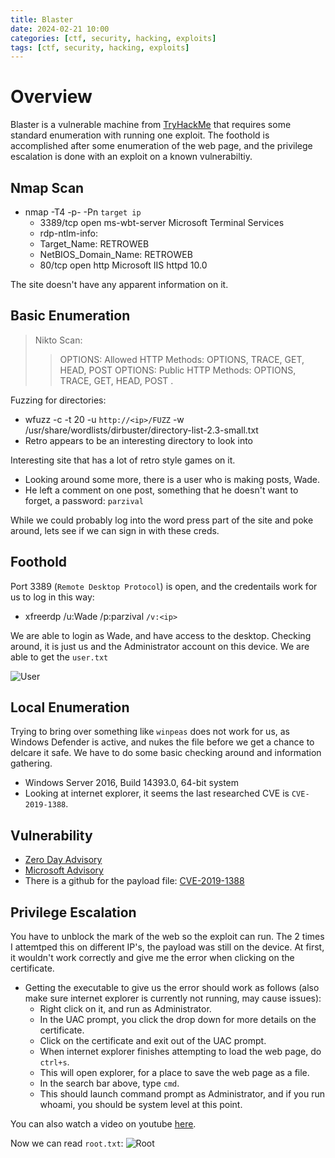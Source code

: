 ```yaml
---
title: Blaster
date: 2024-02-21 10:00
categories: [ctf, security, hacking, exploits]
tags: [ctf, security, hacking, exploits]
---
```


# Overview
Blaster is a vulnerable machine from [TryHackMe](https://tryhackme.com) that requires some standard enumeration with running one exploit. The foothold is accomplished after some enumeration of the web page, and the privilege escalation is done with an exploit on a known vulnerabiltiy. 
## Nmap Scan
* nmap -T4 -p- -Pn `target ip`
    * 3389/tcp open  ms-wbt-server Microsoft Terminal Services
    * rdp-ntlm-info:
    * Target_Name: RETROWEB
    * NetBIOS_Domain_Name: RETROWEB
    * 80/tcp open  http    Microsoft IIS httpd 10.0

The site doesn't have any apparent information on it. 

## Basic Enumeration
> Nikto Scan: 
>> OPTIONS: Allowed HTTP Methods: OPTIONS, TRACE, GET, HEAD, POST
>> OPTIONS: Public HTTP Methods: OPTIONS, TRACE, GET, HEAD, POST .

Fuzzing for directories:
* wfuzz -c -t 20 -u `http://<ip>/FUZZ` -w /usr/share/wordlists/dirbuster/directory-list-2.3-small.txt
* Retro appears to be an interesting directory to look into

Interesting site that has a lot of retro style games on it.
* Looking around some more, there is a user who is making posts, Wade.
* He left a comment on one post, something that he doesn't want to forget, a password: `parzival`

While we could probably log into the word press part of the site and poke around, lets see if we can sign in with these creds. 

## Foothold
Port 3389 (`Remote Desktop Protocol`) is open, and the credentails work for us to log in this way:
* xfreerdp /u:Wade /p:parzival `/v:<ip>`

We are able to login as Wade, and have access to the desktop. Checking around, it is just us and the Administrator account on this device. We are able to get the `user.txt`

![User]()
## Local Enumeration
Trying to bring over something like `winpeas` does not work for us, as Windows Defender is active, and nukes the file before we get a chance to delcare it safe. We have to do some basic checking around and information gathering.

* Windows Server 2016, Build 14393.0, 64-bit system
* Looking at internet explorer, it seems the last researched CVE is `CVE-2019-1388`.

## Vulnerability
* [Zero Day Advisory](https://www.zerodayinitiative.com/advisories/ZDI-19-975/)
* [Microsoft Advisory](https://msrc.microsoft.com/update-guide/en-US/advisory/CVE-2019-1388)
*   There is a github for the payload file: [CVE-2019-1388](https://github.com/suprise4u/CVE-2019-1388)

## Privilege Escalation
You have to unblock the mark of the web so the exploit can run. The 2 times I attemtped this on different IP's, the payload was still on the device. At first, it wouldn't work correctly and give me the error when clicking on the certificate. 

* Getting the executable to give us the error should work as follows (also make sure internet explorer is currently not running, may cause issues):
    * Right click on it, and run as Administrator.
    * In the UAC prompt, you click the drop down for more details on the certificate. 
    * Click on the certificate and exit out of the UAC prompt.
    * When internet explorer finishes attempting to load the web page, do `ctrl+s`.
    * This will open explorer, for a place to save the web page as a file. 
    * In the search bar above, type `cmd`.
    * This should launch command prompt as Administrator, and if you run whoami, you should be system level at this point. 

You can also watch a video on youtube [here](https://www.youtube.com/watch?v=3BQKpPNlTSo).

Now we can read `root.txt`:
![Root]() 